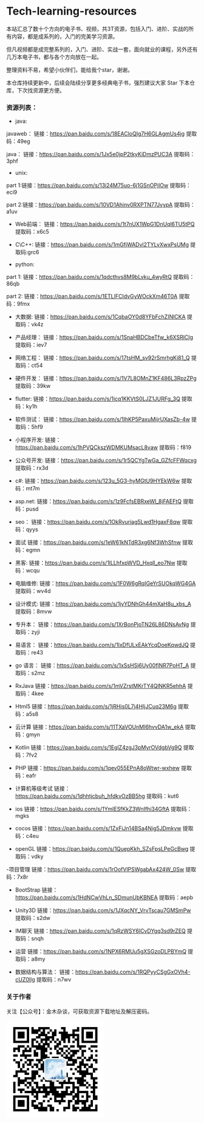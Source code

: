 # Tech-learning-resources

本站汇总了数十个方向的电子书、视频，共3T资源，包括入门、进阶、实战的所有内容，都是成系列的，入门的完美学习资源。

但凡视频都是成完整系列的，入门、进阶、实战一套，面向就业的课程，另外还有几万本电子书，都与各个方向放在一起。

整理资料不易，希望小伙伴们，能给我个star，谢谢。

本仓库持续更新中，后续会陆续分享更多经典电子书，强烈建议大家 Star 下本仓库，下次找资源更方便。

### 资源列表：

- java:

javaweb：
链接：https://pan.baidu.com/s/18EACloQIg7H6GLAgmUs4jg 提取码：49eg

java：
链接：https://pan.baidu.com/s/1Jx5e0jpP2tkyKiDmzPUC3A 提取码：3phf

- unix:

part 1:链接：https://pan.baidu.com/s/13i24M75uo-6j1GSnOPjlOw 提取码：eci9

part 2:链接：https://pan.baidu.com/s/10VD1Ahinv0RXPTN77JvypA 提取码：a1uv

- Web前端：
链接：https://pan.baidu.com/s/1t7nUX1WpG1DnUql6TU5tPQ 提取码：x6c5

- C\C++:
链接：https://pan.baidu.com/s/1mGfjWADvl2TYLvXwxPsUMg 提取码:grc6

- python:

part 1:
链接：https://pan.baidu.com/s/1qdcthvs8M9bLvku_4wyRtQ 提取码：86qb

part 2:
链接：https://pan.baidu.com/s/1ETLlFCIdvGyWOckXm46T0A 提取码：9fmx

- 大数据:
链接：https://pan.baidu.com/s/1CqbaOY0d8YFbFchZINlCKA 提取码：vk4z

- 产品经理：
链接：https://pan.baidu.com/s/1SnaHBDCbeTfw_k6XSRlCIg 提取码：iev7

- 网络工程：
链接：https://pan.baidu.com/s/17tsHM_sv92rSmrhgKi81_Q 提取码：ct54

- 硬件开发：
链接：https://pan.baidu.com/s/1V7L8OMnZ1KF486L3RpzZPg 提取码：39kw

- flutter:
链接：https://pan.baidu.com/s/1icq1KKVtS0LJZ1JURFg_3Q 提取码：ky1h

- 软件测试：
链接：https://pan.baidu.com/s/1IhKP5PaxuMijrUXasZb-4w 提取码：5hf9

- 小程序开发:
链接：https://pan.baidu.com/s/1hPVQCkszWDMKUMsacL8vaw 提取码：f819

- 公众号开发:
链接：https://pan.baidu.com/s/1r5QCYgTwGa_GZfcFFWqcxg 提取码：rx3d

- c#:
链接：https://pan.baidu.com/s/123u_5G3-hyMGtU9HYEkW6w 提取码：mt7m

- asp.net:
链接：https://pan.baidu.com/s/1z9FcfsEBRxeWI_8jFAEFtQ 提取码：pusd

- seo：
链接：https://pan.baidu.com/s/1OkRvuriag5Lwd1HgaxF8qw 提取码：qyys

- 面试
链接：https://pan.baidu.com/s/1eW61kNTdR3xg6Nf3WhSfnw 提取码：egmn

- 黑客:
 链接：https://pan.baidu.com/s/1lLLhfxpWVD_Hxqll_eo7Nw 提取码：wcqu

- 电脑维修:
链接：https://pan.baidu.com/s/1F0W6gRqIGeYrSUOkqWG4GA 提取码：wv4d

- 设计模式:
链接：https://pan.baidu.com/s/1jyYDNhGh44mXaH8u_xbs_A 提取码：8mvw

- 专升本：
链接：https://pan.baidu.com/s/1XrBonPjoTN26L86DNsAvNg 提取码：zyji

- 易语言：
链接：https://pan.baidu.com/s/1lxDfULxEAkYcqDoeKqwdJQ 提取码：re43

- go 语言：
链接：https://pan.baidu.com/s/1xSsHSj6Uy00flNR7PoHT_A 提取码：s2mz

- RxJava 
链接：https://pan.baidu.com/s/1mVZrstMKrTY4QlNKR5ehhA 提取码：4kee

- Html5 
链接：https://pan.baidu.com/s/1jRHis0L7j4HIjJCuq23M6g 提取码：a5s8

- 云计算 
链接：https://pan.baidu.com/s/11TXaVOUnMI6hvvDA1w_ekA 提取码：gmyn

- Kotlin 
链接：https://pan.baidu.com/s/1EglZ4zgJ3pMyrOVdgbVg9Q 提取码：7fv2

- PHP 
链接：https://pan.baidu.com/s/1qev055EPnA8oWtwr-wxhew 提取码：eafr

- 计算机等级考试 
链接：https://pan.baidu.com/s/1dhhtjcbuh_hfdkvOzBB5hg 提取码：kut6

- ios 
链接：https://pan.baidu.com/s/1YmIESfKkZ3WnIfhi34GftA 提取码：mgks

- cocos 
链接：https://pan.baidu.com/s/1ZxFiJn14BSa4Nig5JDmkyw 提取码：c4eu

- openGL 
链接：https://pan.baidu.com/s/1QuepKkh_SZsFpsLPeGcBwg 提取码：vdky

-项目管理 
链接：https://pan.baidu.com/s/1rOofVlPSWgabAx424W_0Sw 提取码：7x8r

- BootStrap 
链接：https://pan.baidu.com/s/1HdNCwVhLn_SDmunUbKBNEA 提取码：aepb

- Unity3D 
链接：https://pan.baidu.com/s/1JXqcNY_VrvTscau7GMSmPw 提取码：s2dw

- IM聊天 
链接：https://pan.baidu.com/s/1qRzWSY6lCvDYgq3sd9rZEQ 提取码：snqh

- 运营 
链接：https://pan.baidu.com/s/1NPX6RMUu5gXSGzoDLPBYmQ 提取码：a8my

- 数据结构与算法：
链接：https://pan.baidu.com/s/1RQPyyCSgGxOVh4-cUZ0llg 提取码：n7wv


### 关于作者

关注【公众号】：金木杂谈，可获取资源下载地址及解压密码。

![Image text](https://github.com/jinmuzatan/Tech-learning-resources/blob/main/image/qrcode.jpg)